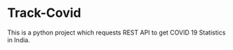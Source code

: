 # Track-Covid
This is a python project which requests REST API to get COVID 19 Statistics in India.
